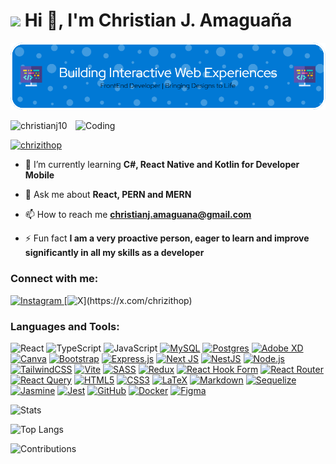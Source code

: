 #  <img src="https://i.giphy.com/media/v1.Y2lkPTc5MGI3NjExeXI0N2M4MzF4N3J4YjFuNGZkbWI0NjJudzk0cnFvYmxmYjFjYjc5dyZlcD12MV9pbnRlcm5hbF9naWZfYnlfaWQmY3Q9cw/6KirhLJyR7oMcwgJQk/giphy.gif" width="100"/>    Hi 👋, I'm Christian J. Amaguaña

![Banner welcome Chris profile](github-banner.png)


<img align="right" alt="Coding" width="400" src="https://i.pinimg.com/originals/50/83/e0/5083e0a2a7dcaae07c142e8b87036a27.gif">

<p align="left"> <img src="https://komarev.com/ghpvc/?username=christianj10&label=Profile%20views&color=0e75b6&style=flat" alt="christianj10" /> </p>

<p align="left"> <a href="https://x.com/chrizithop" target="blank"><img src="https://img.shields.io/twitter/follow/chrizithop?logo=twitter&style=for-the-badge" alt="chrizithop" /></a> </p>



- 🌱 I’m currently learning **C#, React Native and Kotlin for Developer Mobile**

- 💬 Ask me about **React, PERN and MERN**

- 📫 How to reach me **christianj.amaguana@gmail.com**

- ⚡ Fun fact **I am a very proactive person, eager to learn and improve significantly in all my skills as a developer**

<h3 align="left">Connect with me:</h3>

[![Instagram](https://img.shields.io/badge/Instagram-%23E4405F.svg?style=for-the-badge&logo=Instagram&logoColor=white)
](https://www.instagram.com/chris_amaguana/)
[![X](https://img.shields.io/badge/Twitter-blue?style=for-the-badge&logo=twitter&logoColor=white")](https://x.com/chrizithop)

<h3 align="left">Languages and Tools:</h3>

![React](https://img.shields.io/badge/React-20232A?style=for-the-badge&logo=react&logoColor=61DAFB)
![TypeScript](https://img.shields.io/badge/typescript-%23007ACC.svg?style=for-the-badge&logo=typescript&logoColor=white)
![JavaScript](https://img.shields.io/badge/javascript-%23323330.svg?style=for-the-badge&logo=javascript&logoColor=%23F7DF1E)
[![MySQL](https://img.shields.io/badge/mysql-4479A1.svg?style=for-the-badge&logo=mysql&logoColor=white)](https://img.shields.io/badge/mysql-4479A1.svg?style=for-the-badge&logo=mysql&logoColor=white)
[![Postgres](https://img.shields.io/badge/postgres-%23316192.svg?style=for-the-badge&logo=postgresql&logoColor=white)](https://img.shields.io/badge/postgres-%23316192.svg?style=for-the-badge&logo=postgresql&logoColor=white)
[![Adobe XD](https://img.shields.io/badge/Adobe%20XD-470137?style=for-the-badge&logo=Adobe%20XD&logoColor=#FF61F6)](https://img.shields.io/badge/Adobe%20XD-470137?style=for-the-badge&logo=Adobe%20XD&logoColor=#FF61F6)
[![Canva](https://img.shields.io/badge/Canva-%2300C4CC.svg?style=for-the-badge&logo=Canva&logoColor=white)](https://img.shields.io/badge/Canva-%2300C4CC.svg?style=for-the-badge&logo=Canva&logoColor=white)
[![Bootstrap](https://img.shields.io/badge/bootstrap-%238511FA.svg?style=for-the-badge&logo=bootstrap&logoColor=white)](https://img.shields.io/badge/bootstrap-%238511FA.svg?style=for-the-badge&logo=bootstrap&logoColor=white)
[![Express.js](https://img.shields.io/badge/express.js-%23404d59.svg?style=for-the-badge&logo=express&logoColor=%2361DAFB)](https://img.shields.io/badge/express.js-%23404d59.svg?style=for-the-badge&logo=express&logoColor=%2361DAFB)
[![Next JS](https://img.shields.io/badge/Next-black?style=for-the-badge&logo=next.js&logoColor=white)](https://img.shields.io/badge/Next-black?style=for-the-badge&logo=next.js&logoColor=white)
[![NestJS](https://img.shields.io/badge/nestjs-%23E0234E.svg?style=for-the-badge&logo=nestjs&logoColor=white)](https://img.shields.io/badge/nestjs-%23E0234E.svg?style=for-the-badge&logo=nestjs&logoColor=white)
[![Node.js](https://img.shields.io/badge/node.js-6DA55F?style=for-the-badge&logo=node.js&logoColor=white)](https://img.shields.io/badge/node.js-6DA55F?style=for-the-badge&logo=node.js&logoColor=white)
[![TailwindCSS](https://img.shields.io/badge/tailwindcss-%2338B2AC.svg?style=for-the-badge&logo=tailwind-css&logoColor=white)](https://img.shields.io/badge/tailwindcss-%2338B2AC.svg?style=for-the-badge&logo=tailwind-css&logoColor=white)
[![Vite](https://img.shields.io/badge/vite-%23646CFF.svg?style=for-the-badge&logo=vite&logoColor=white)](https://img.shields.io/badge/vite-%23646CFF.svg?style=for-the-badge&logo=vite&logoColor=white)
[![SASS](https://img.shields.io/badge/SASS-hotpink.svg?style=for-the-badge&logo=SASS&logoColor=white)](https://img.shields.io/badge/SASS-hotpink.svg?style=for-the-badge&logo=SASS&logoColor=white)
[![Redux](https://img.shields.io/badge/redux-%23593d88.svg?style=for-the-badge&logo=redux&logoColor=white)](https://img.shields.io/badge/redux-%23593d88.svg?style=for-the-badge&logo=redux&logoColor=white)
[![React Hook Form](https://img.shields.io/badge/React%20Hook%20Form-%23EC5990.svg?style=for-the-badge&logo=reacthookform&logoColor=white)](https://img.shields.io/badge/React%20Hook%20Form-%23EC5990.svg?style=for-the-badge&logo=reacthookform&logoColor=white)
[![React Router](https://img.shields.io/badge/React_Router-CA4245?style=for-the-badge&logo=react-router&logoColor=white)](https://img.shields.io/badge/React_Router-CA4245?style=for-the-badge&logo=react-router&logoColor=white)
[![React Query](https://img.shields.io/badge/-React%20Query-FF4154?style=for-the-badge&logo=react%20query&logoColor=white)](https://img.shields.io/badge/-React%20Query-FF4154?style=for-the-badge&logo=react%20query&logoColor=white)
[![HTML5](https://img.shields.io/badge/html5-%23E34F26.svg?style=for-the-badge&logo=html5&logoColor=white)](https://img.shields.io/badge/html5-%23E34F26.svg?style=for-the-badge&logo=html5&logoColor=white)
[![CSS3](https://img.shields.io/badge/css3-%231572B6.svg?style=for-the-badge&logo=css3&logoColor=white)](https://img.shields.io/badge/css3-%231572B6.svg?style=for-the-badge&logo=css3&logoColor=white)
[![LaTeX](https://img.shields.io/badge/latex-%23008080.svg?style=for-the-badge&logo=latex&logoColor=white)](https://img.shields.io/badge/latex-%23008080.svg?style=for-the-badge&logo=latex&logoColor=white)
[![Markdown](https://img.shields.io/badge/markdown-%23000000.svg?style=for-the-badge&logo=markdown&logoColor=white)](https://img.shields.io/badge/markdown-%23000000.svg?style=for-the-badge&logo=markdown&logoColor=white)
[![Sequelize](https://img.shields.io/badge/Sequelize-52B0E7?style=for-the-badge&logo=Sequelize&logoColor=white)](https://img.shields.io/badge/Sequelize-52B0E7?style=for-the-badge&logo=Sequelize&logoColor=white)
[![Jasmine](https://img.shields.io/badge/-Jasmine-%238A4182?style=for-the-badge&logo=Jasmine&logoColor=white)](https://img.shields.io/badge/-Jasmine-%238A4182?style=for-the-badge&logo=Jasmine&logoColor=white)
[![Jest](https://img.shields.io/badge/-jest-%23C21325?style=for-the-badge&logo=jest&logoColor=white)](https://img.shields.io/badge/-jest-%23C21325?style=for-the-badge&logo=jest&logoColor=white)
[![GitHub](https://img.shields.io/badge/github-%23121011.svg?style=for-the-badge&logo=github&logoColor=white)](https://img.shields.io/badge/github-%23121011.svg?style=for-the-badge&logo=github&logoColor=white)
[![Docker](https://img.shields.io/badge/docker-%230db7ed.svg?style=for-the-badge&logo=docker&logoColor=white)](https://img.shields.io/badge/docker-%230db7ed.svg?style=for-the-badge&logo=docker&logoColor=white)
[![Figma](https://img.shields.io/badge/figma-%23F24E1E.svg?style=for-the-badge&logo=figma&logoColor=white)](https://img.shields.io/badge/figma-%23F24E1E.svg?style=for-the-badge&logo=figma&logoColor=white)


![Stats](https://github-readme-stats.vercel.app/api?username=christianj10&show_icons=true&locale=en)


![Top Langs](https://github-readme-stats.vercel.app/api/top-langs?username=christianj10&show_icons=true&locale=en&layout=compact)


![Contributions](https://github-readme-streak-stats.herokuapp.com/?user=christianj10&)